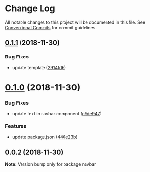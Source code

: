 # Change Log

All notable changes to this project will be documented in this file.
See [Conventional Commits](https://conventionalcommits.org) for commit guidelines.

## [0.1.1](https://github.com/rkusuma/angular-cli-lerna/compare/navbar@0.1.0...navbar@0.1.1) (2018-11-30)


### Bug Fixes

* update template ([2914fd6](https://github.com/rkusuma/angular-cli-lerna/commit/2914fd6))





# [0.1.0](https://github.com/rkusuma/angular-cli-lerna/compare/navbar@0.0.2...navbar@0.1.0) (2018-11-30)


### Bug Fixes

* update text in navbar component ([c9de947](https://github.com/rkusuma/angular-cli-lerna/commit/c9de947))


### Features

* update package.json ([440e23b](https://github.com/rkusuma/angular-cli-lerna/commit/440e23b))





## 0.0.2 (2018-11-30)

**Note:** Version bump only for package navbar
